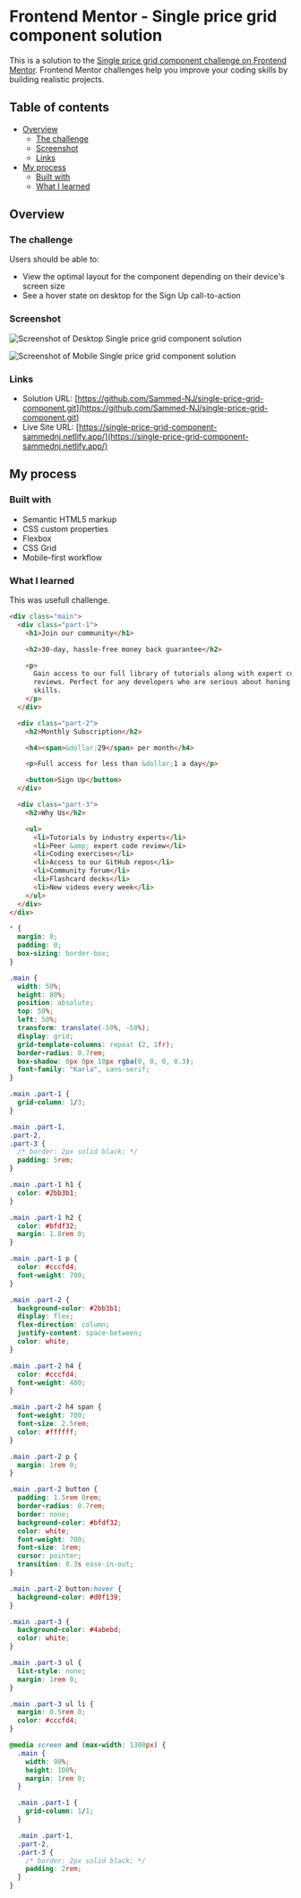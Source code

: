 # Frontend Mentor - Single price grid component solution

This is a solution to the [Single price grid component challenge on Frontend Mentor](https://www.frontendmentor.io/challenges/single-price-grid-component-5ce41129d0ff452fec5abbbc). Frontend Mentor challenges help you improve your coding skills by building realistic projects.

## Table of contents

- [Overview](#overview)
  - [The challenge](#the-challenge)
  - [Screenshot](#screenshot)
  - [Links](#links)
- [My process](#my-process)
  - [Built with](#built-with)
  - [What I learned](#what-i-learned)

## Overview

### The challenge

Users should be able to:

- View the optimal layout for the component depending on their device's screen size
- See a hover state on desktop for the Sign Up call-to-action

### Screenshot

![Screenshot of Desktop Single price grid component solution](./design/desktop-Screenshot.jpg)

![Screenshot of Mobile Single price grid component solution](./design/mobile-Screenshot.jpg)

### Links

- Solution URL: [https://github.com/Sammed-NJ/single-price-grid-component.git](https://github.com/Sammed-NJ/single-price-grid-component.git)
- Live Site URL: [https://single-price-grid-component-sammednj.netlify.app/](https://single-price-grid-component-sammednj.netlify.app/)

## My process

### Built with

- Semantic HTML5 markup
- CSS custom properties
- Flexbox
- CSS Grid
- Mobile-first workflow

### What I learned

This was usefull challenge.

```html
<div class="main">
  <div class="part-1">
    <h1>Join our community</h1>

    <h2>30-day, hassle-free money back guarantee</h2>

    <p>
      Gain access to our full library of tutorials along with expert code
      reviews. Perfect for any developers who are serious about honing their
      skills.
    </p>
  </div>

  <div class="part-2">
    <h2>Monthly Subscription</h2>

    <h4><span>&dollar;29</span> per month</h4>

    <p>Full access for less than &dollar;1 a day</p>

    <button>Sign Up</button>
  </div>

  <div class="part-3">
    <h2>Why Us</h2>

    <ul>
      <li>Tutorials by industry experts</li>
      <li>Peer &amp; expert code review</li>
      <li>Coding exercises</li>
      <li>Access to our GitHub repos</li>
      <li>Community forum</li>
      <li>Flashcard decks</li>
      <li>New videos every week</li>
    </ul>
  </div>
</div>
```

```css
* {
  margin: 0;
  padding: 0;
  box-sizing: border-box;
}

.main {
  width: 50%;
  height: 80%;
  position: absolute;
  top: 50%;
  left: 50%;
  transform: translate(-50%, -50%);
  display: grid;
  grid-template-columns: repeat (2, 1fr);
  border-radius: 0.7rem;
  box-shadow: 0px 0px 10px rgba(0, 0, 0, 0.3);
  font-family: "Karla", sans-serif;
}

.main .part-1 {
  grid-column: 1/3;
}

.main .part-1,
.part-2,
.part-3 {
  /* border: 2px solid black; */
  padding: 5rem;
}

.main .part-1 h1 {
  color: #2bb3b1;
}

.main .part-1 h2 {
  color: #bfdf32;
  margin: 1.8rem 0;
}

.main .part-1 p {
  color: #cccfd4;
  font-weight: 700;
}

.main .part-2 {
  background-color: #2bb3b1;
  display: flex;
  flex-direction: column;
  justify-content: space-between;
  color: white;
}

.main .part-2 h4 {
  color: #cccfd4;
  font-weight: 400;
}

.main .part-2 h4 span {
  font-weight: 700;
  font-size: 2.5rem;
  color: #ffffff;
}

.main .part-2 p {
  margin: 1rem 0;
}

.main .part-2 button {
  padding: 1.5rem 0rem;
  border-radius: 0.7rem;
  border: none;
  background-color: #bfdf32;
  color: white;
  font-weight: 700;
  font-size: 1rem;
  cursor: pointer;
  transition: 0.3s ease-in-out;
}

.main .part-2 button:hover {
  background-color: #d0f139;
}

.main .part-3 {
  background-color: #4abebd;
  color: white;
}

.main .part-3 ul {
  list-style: none;
  margin: 1rem 0;
}

.main .part-3 ul li {
  margin: 0.5rem 0;
  color: #cccfd4;
}

@media screen and (max-width: 1300px) {
  .main {
    width: 90%;
    height: 100%;
    margin: 1rem 0;
  }

  .main .part-1 {
    grid-column: 1/1;
  }

  .main .part-1,
  .part-2,
  .part-3 {
    /* border: 2px solid black; */
    padding: 2rem;
  }
}
```
